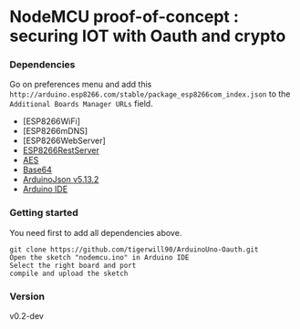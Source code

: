 # NodeMCU proof-of-concept : securing IOT with Oauth and crypto


### Dependencies

 Go on preferences menu and add this `http://arduino.esp8266.com/stable/package_esp8266com_index.json` to the `Additional Boards Manager URLs` field.

 * [ESP8266WiFi]
 * [ESP8266mDNS]
 * [ESP8266WebServer]
 * [ESP8266RestServer](https://github.com/tigerwill90/esp8266-restclient)
 * [AES](https://github.com/spaniakos/AES)
 * [Base64](https://github.com/adamvr/arduino-base64)
 * [ArduinoJson v5.13.2](https://github.com/bblanchon/ArduinoJson)
 * [Arduino IDE](https://www.arduino.cc/en/main/software)

### Getting started

You need first to add all dependencies above.

```
git clone https://github.com/tigerwill90/ArduinoUno-Oauth.git
Open the sketch "nodemcu.ino" in Arduino IDE
Select the right board and port
compile and upload the sketch
```

### Version
v0.2-dev
